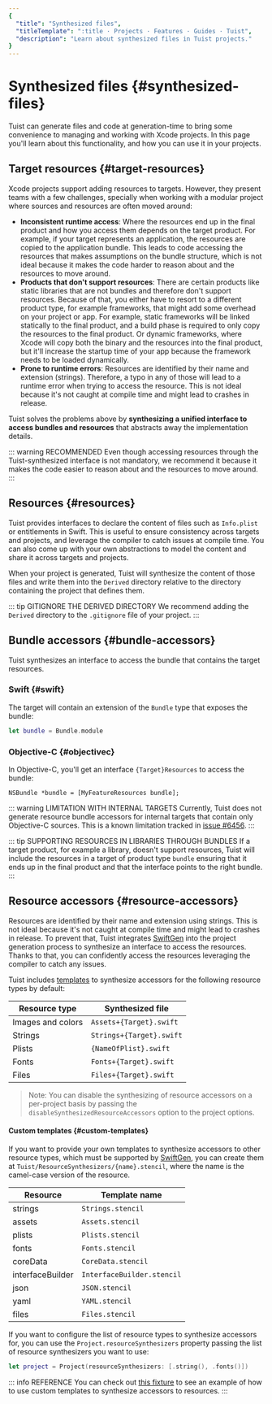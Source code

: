 ```yaml
---
{
  "title": "Synthesized files",
  "titleTemplate": ":title · Projects · Features · Guides · Tuist",
  "description": "Learn about synthesized files in Tuist projects."
}
---
```

# Synthesized files {#synthesized-files}

Tuist can generate files and code at generation-time to bring some convenience
to managing and working with Xcode projects. In this page you'll learn about
this functionality, and how you can use it in your projects.

## Target resources {#target-resources}

Xcode projects support adding resources to targets. However, they present teams
with a few challenges, specially when working with a modular project where
sources and resources are often moved around:

- **Inconsistent runtime access**: Where the resources end up in the final
  product and how you access them depends on the target product. For example, if
  your target represents an application, the resources are copied to the
  application bundle. This leads to code accessing the resources that makes
  assumptions on the bundle structure, which is not ideal because it makes the
  code harder to reason about and the resources to move around.
- **Products that don't support resources**: There are certain products like
  static libraries that are not bundles and therefore don't support resources.
  Because of that, you either have to resort to a different product type, for
  example frameworks, that might add some overhead on your project or app. For
  example, static frameworks will be linked statically to the final product, and
  a build phase is required to only copy the resources to the final product. Or
  dynamic frameworks, where Xcode will copy both the binary and the resources
  into the final product, but it'll increase the startup time of your app
  because the framework needs to be loaded dynamically.
- **Prone to runtime errors**: Resources are identified by their name and
  extension (strings). Therefore, a typo in any of those will lead to a runtime
  error when trying to access the resource. This is not ideal because it's not
  caught at compile time and might lead to crashes in release.

Tuist solves the problems above by **synthesizing a unified interface to access
bundles and resources** that abstracts away the implementation details.

::: warning RECOMMENDED Even though accessing resources through the
Tuist-synthesized interface is not mandatory, we recommend it because it makes
the code easier to reason about and the resources to move around. :::

## Resources {#resources}

Tuist provides interfaces to declare the content of files such as `Info.plist`
or entitlements in Swift. This is useful to ensure consistency across targets
and projects, and leverage the compiler to catch issues at compile time. You can
also come up with your own abstractions to model the content and share it across
targets and projects.

When your project is generated, Tuist will synthesize the content of those files
and write them into the `Derived` directory relative to the directory containing
the project that defines them.

::: tip GITIGNORE THE DERIVED DIRECTORY We recommend adding the `Derived`
directory to the `.gitignore` file of your project. :::

## Bundle accessors {#bundle-accessors}

Tuist synthesizes an interface to access the bundle that contains the target
resources.

### Swift {#swift}

The target will contain an extension of the `Bundle` type that exposes the
bundle:

```swift
let bundle = Bundle.module
```

### Objective-C {#objectivec}

In Objective-C, you'll get an interface `{Target}Resources` to access the
bundle:

```objc
NSBundle *bundle = [MyFeatureResources bundle];
```

::: warning LIMITATION WITH INTERNAL TARGETS Currently, Tuist does not generate
resource bundle accessors for internal targets that contain only Objective-C
sources. This is a known limitation tracked in [issue
#6456](https://github.com/tuist/tuist/issues/6456). :::

::: tip SUPPORTING RESOURCES IN LIBRARIES THROUGH BUNDLES If a target product,
for example a library, doesn't support resources, Tuist will include the
resources in a target of product type `bundle` ensuring that it ends up in the
final product and that the interface points to the right bundle. :::

## Resource accessors {#resource-accessors}

Resources are identified by their name and extension using strings. This is not
ideal because it's not caught at compile time and might lead to crashes in
release. To prevent that, Tuist integrates
[SwiftGen](https://github.com/SwiftGen/SwiftGen) into the project generation
process to synthesize an interface to access the resources. Thanks to that, you
can confidently access the resources leveraging the compiler to catch any
issues.

Tuist includes
[templates](https://github.com/tuist/tuist/tree/main/Sources/TuistGenerator/Templates)
to synthesize accessors for the following resource types by default:

| Resource type     | Synthesized file         |
| ----------------- | ------------------------ |
| Images and colors | `Assets+{Target}.swift`  |
| Strings           | `Strings+{Target}.swift` |
| Plists            | `{NameOfPlist}.swift`    |
| Fonts             | `Fonts+{Target}.swift`   |
| Files             | `Files+{Target}.swift`   |

> Note: You can disable the synthesizing of resource accessors on a per-project
> basis by passing the `disableSynthesizedResourceAccessors` option to the
> project options.

#### Custom templates {#custom-templates}

If you want to provide your own templates to synthesize accessors to other
resource types, which must be supported by
[SwiftGen](https://github.com/SwiftGen/SwiftGen), you can create them at
`Tuist/ResourceSynthesizers/{name}.stencil`, where the name is the camel-case
version of the resource.

| Resource         | Template name              |
| ---------------- | -------------------------- |
| strings          | `Strings.stencil`          |
| assets           | `Assets.stencil`           |
| plists           | `Plists.stencil`           |
| fonts            | `Fonts.stencil`            |
| coreData         | `CoreData.stencil`         |
| interfaceBuilder | `InterfaceBuilder.stencil` |
| json             | `JSON.stencil`             |
| yaml             | `YAML.stencil`             |
| files            | `Files.stencil`            |

If you want to configure the list of resource types to synthesize accessors for,
you can use the `Project.resourceSynthesizers` property passing the list of
resource synthesizers you want to use:

```swift
let project = Project(resourceSynthesizers: [.string(), .fonts()])
```

::: info REFERENCE You can check out [this
fixture](https://github.com/tuist/tuist/tree/main/cli/Fixtures/ios_app_with_templates)
to see an example of how to use custom templates to synthesize accessors to
resources. :::
